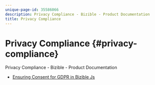 ```yaml
---
unique-page-id: 35586066
description: Privacy Compliance - Bizible - Product Documentation
title: Privacy Compliance
---
```


# Privacy Compliance {#privacy-compliance}

Privacy Compliance - Bizible - Product Documentation

* [Ensuring Consent for GDPR in Bizible Js](privacy-compliance/ensuring-consent-for-gdpr-in-bizible-js.md)

